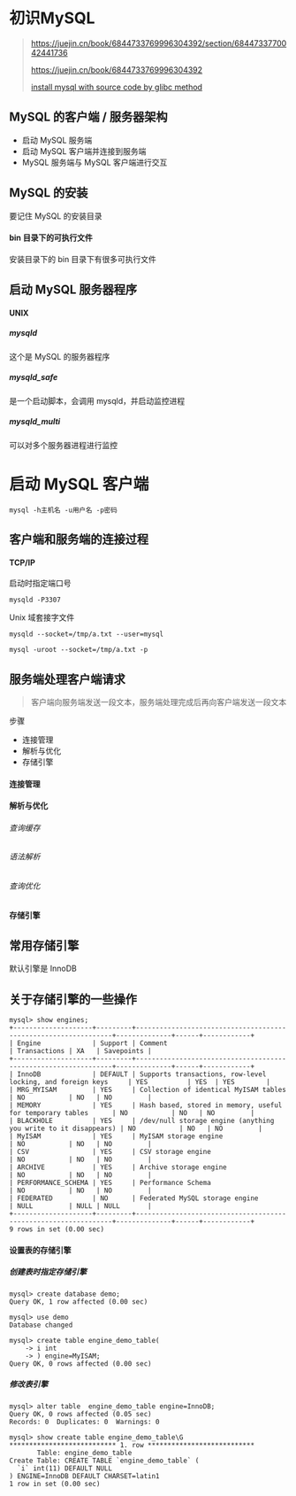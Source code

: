 # 初识MySQL

> https://juejin.cn/book/6844733769996304392/section/6844733770042441736
>
> https://juejin.cn/book/6844733769996304392
>
> [install mysql with source code by glibc method](https://github.com/liuyuit/Study/blob/master/Computer/EnvironmentSetup/Linux/install%20mysql%20with%20source%20code%20by%20glibc%20method.md)

## MySQL 的客户端 / 服务器架构

- 启动 MySQL 服务端
- 启动 MySQL 客户端并连接到服务端
-  MySQL 服务端与 MySQL 客户端进行交互

## MySQL 的安装

要记住 MySQL 的安装目录

#### bin 目录下的可执行文件

安装目录下的 bin 目录下有很多可执行文件

## 启动 MySQL 服务器程序

#### UNIX

##### mysqld

这个是 MySQL 的服务器程序

##### mysqld_safe

是一个启动脚本，会调用 mysqld，并启动监控进程

##### mysqld_multi

可以对多个服务器进程进行监控

# 启动 MySQL 客户端

```
mysql -h主机名 -u用户名 -p密码
```

## 客户端和服务端的连接过程

#### TCP/IP

启动时指定端口号

```
mysqld -P3307
```

Unix 域套接字文件

```
mysqld --socket=/tmp/a.txt --user=mysql

mysql -uroot --socket=/tmp/a.txt -p
```

## 服务端处理客户端请求

> 客户端向服务端发送一段文本，服务端处理完成后再向客户端发送一段文本

步骤

- 连接管理
- 解析与优化
- 存储引擎

#### 连接管理

#### 解析与优化

###### 查询缓存

###### 语法解析

###### 查询优化

#### 存储引擎

## 常用存储引擎

默认引擎是 InnoDB

## 关于存储引擎的一些操作

```
mysql> show engines;
+--------------------+---------+----------------------------------------------------------------+--------------+------+------------+
| Engine             | Support | Comment                                                        | Transactions | XA   | Savepoints |
+--------------------+---------+----------------------------------------------------------------+--------------+------+------------+
| InnoDB             | DEFAULT | Supports transactions, row-level locking, and foreign keys     | YES          | YES  | YES        |
| MRG_MYISAM         | YES     | Collection of identical MyISAM tables                          | NO           | NO   | NO         |
| MEMORY             | YES     | Hash based, stored in memory, useful for temporary tables      | NO           | NO   | NO         |
| BLACKHOLE          | YES     | /dev/null storage engine (anything you write to it disappears) | NO           | NO   | NO         |
| MyISAM             | YES     | MyISAM storage engine                                          | NO           | NO   | NO         |
| CSV                | YES     | CSV storage engine                                             | NO           | NO   | NO         |
| ARCHIVE            | YES     | Archive storage engine                                         | NO           | NO   | NO         |
| PERFORMANCE_SCHEMA | YES     | Performance Schema                                             | NO           | NO   | NO         |
| FEDERATED          | NO      | Federated MySQL storage engine                                 | NULL         | NULL | NULL       |
+--------------------+---------+----------------------------------------------------------------+--------------+------+------------+
9 rows in set (0.00 sec)
```

#### 设置表的存储引擎

##### 创建表时指定存储引擎

```
mysql> create database demo;
Query OK, 1 row affected (0.00 sec)

mysql> use demo
Database changed

mysql> create table engine_demo_table(
    -> i int
    -> ) engine=MyISAM;
Query OK, 0 rows affected (0.00 sec)
```

##### 修改表引擎

```
mysql> alter table  engine_demo_table engine=InnoDB;
Query OK, 0 rows affected (0.05 sec)
Records: 0  Duplicates: 0  Warnings: 0
```

```
mysql> show create table engine_demo_table\G
*************************** 1. row ***************************
       Table: engine_demo_table
Create Table: CREATE TABLE `engine_demo_table` (
  `i` int(11) DEFAULT NULL
) ENGINE=InnoDB DEFAULT CHARSET=latin1
1 row in set (0.00 sec)
```

